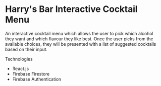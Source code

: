 # Harry's Bar Interactive Cocktail Menu 

An interactive cocktail menu which allows the user to pick which alcohol they want and which flavour they like best. Once the user picks from the available choices, they will be presented with a list of suggested cocktails based on their input.

Technologies 
- React.js
- Firebase Firestore
- Firebase Authentication 

